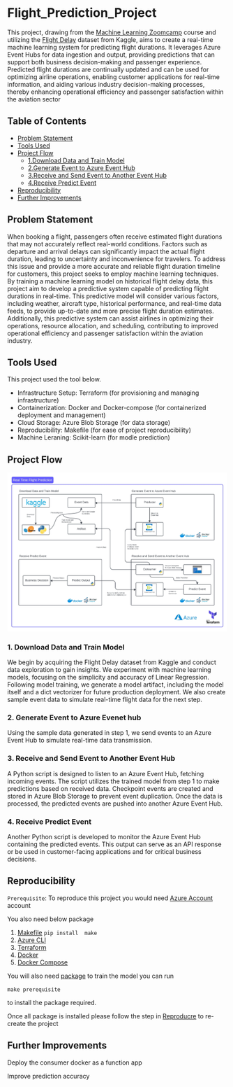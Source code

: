 # Flight_Prediction_Project

This project, drawing from the [Machine Learning Zoomcamp](https://github.com/DataTalksClub/machine-learning-zoomcamp/tree/master) course and utilizing the [Flight Delay](https://www.kaggle.com/datasets/arvindnagaonkar/flight-delay) dataset from Kaggle, aims to create a real-time machine learning system for predicting flight durations. It leverages Azure Event Hubs for data ingestion and output, providing predictions that can support both business decision-making and passenger experience. Predicted flight durations are continually updated and can be used for optimizing airline operations, enabling customer applications for real-time information, and aiding various industry decision-making processes, thereby enhancing operational efficiency and passenger satisfaction within the aviation sector


## Table of Contents
- [Problem Statement](#problem-statement)
- [Tools Used](#tools-used)
- [Project Flow](#project-flow)
  - [1.Download Data and Train Model](#1-download-data-and-train-model)
  - [2.Generate Event to Azure Event Hub](#2-generate-event-to-azure-evenet-hub)
  - [3.Receive and Send Event to Another Event Hub](#3-receive-and-send-event-to-another-event-hub)
  - [4.Receive Predict Event](#4-receive-predict-event)
- [Reproducibility](#reproducibility)
- [Further Improvements](#further-improvements)

## Problem Statement
When booking a flight, passengers often receive estimated flight durations that may not accurately reflect real-world conditions. Factors such as departure and arrival delays can significantly impact the actual flight duration, leading to uncertainty and inconvenience for travelers. To address this issue and provide a more accurate and reliable flight duration timeline for customers, this project seeks to employ machine learning techniques. By training a machine learning model on historical flight delay data, this project aim to develop a predictive system capable of predicting flight durations in real-time. This predictive model will consider various factors, including weather, aircraft type, historical performance, and real-time data feeds, to provide up-to-date and more precise flight duration estimates. Additionally, this predictive system can assist airlines in optimizing their operations, resource allocation, and scheduling, contributing to improved operational efficiency and passenger satisfaction within the aviation industry.

## Tools Used

This project used the tool below.

- Infrastructure Setup: Terraform (for provisioning and managing infrastructure)
- Containerization: Docker and Docker-compose (for containerized deployment and management)
- Cloud Storage: Azure Blob Storage (for data storage)
- Reproducibility: Makefile (for ease of project reproducibility)
- Machine Leraning: Scikit-learn (for modle prediction)

## Project Flow

![Project Flow](/image/other/projectflow.jpeg)

### 1. Download Data and Train Model

We begin by acquiring the Flight Delay dataset from Kaggle and conduct data exploration to gain insights. We experiment with machine learning models, focusing on the simplicity and accuracy of Linear Regression. Following model training, we generate a model artifact, including the model itself and a dict vectorizer for future production deployment. We also create sample event data to simulate real-time flight data for the next step.

### 2. Generate Event to Azure Evenet hub

Using the sample data generated in step 1, we send events to an Azure Event Hub to simulate real-time data transmission.

### 3. Receive and Send Event to Another Event Hub

A Python script is designed to listen to an Azure Event Hub, fetching incoming events. The script utilizes the trained model from step 1 to make predictions based on received data. Checkpoint events are created and stored in Azure Blob Storage to prevent event duplication. Once the data is processed, the predicted events are pushed into another Azure Event Hub.

### 4. Receive Predict Event

Another Python script is developed to monitor the Azure Event Hub containing the predicted events. This output can serve as an API response or be used in customer-facing applications and for critical business decisions.

## Reproducibility

`Prerequisite`:
To reproduce this project you would need [Azure Account](https://azure.microsoft.com/en-us) account

You also need below package

1. [Makefile](https://pypi.org/project/make/) `pip install  make`
2. [Azure CLI](https://learn.microsoft.com/en-us/cli/azure/install-azure-cli)
3. [Terraform](https://developer.hashicorp.com/terraform/downloads)
4. [Docker](https://www.docker.com/)
5. [Docker Compose](https://docs.docker.com/compose/)

You will also need [package](requirement.txt) to train the model you can run
```
make prerequisite
```
to install the package required.

Once all package is installed please follow the step in [Reproducre](/other) to re-create the project

## Further Improvements
Deploy the consumer docker as a function app

Improve prediction accuracy
